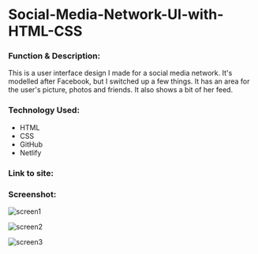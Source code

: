 # Social-Media-Network-UI-with-HTML-CSS

<h3>Function & Description:</h3>
This is a user interface design I made for a social media network. It's modelled after Facebook, but I switched up a few things. It has an area for the user's picture, photos and friends. It also shows a bit of her feed.


<h3>Technology Used:</h3>

- HTML
- CSS
- GitHub 
- Netlify

<h3>Link to site:</h3>

<h3>Screenshot:</h3>

![screen1](https://user-images.githubusercontent.com/40691059/79600016-5f687e00-80de-11ea-8418-6b70dde3af7b.PNG)

![screen2](https://user-images.githubusercontent.com/40691059/79600040-67282280-80de-11ea-9181-f7e84bc8d48e.PNG)

![screen3](https://user-images.githubusercontent.com/40691059/79600052-714a2100-80de-11ea-8cf6-934707651d73.PNG)




